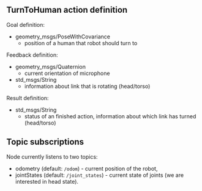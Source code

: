 ## TurnToHuman action definition

Goal definition: 
- geometry_msgs/PoseWithCovariance
  - position of a human that robot should turn to

Feedback definition:
- geometry_msgs/Quaternion
  - current orientation of microphone
- std_msgs/String
  - information about link that is rotating (head/torso)

Result definition:
- std_msgs/String
  - status of an finished action, information about which link has turned (head/torso)

## Topic subscriptions

Node currently listens to two topics:
- odometry (default: `/odom`) - current position of the robot,
- jointStates (default: `/joint_states`) - current state of joints (we are interested in head state).
